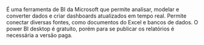 É uma ferramenta de BI da Microsoft que permite analisar, modelar e converter dados e criar dashboards atualizados em tempo real. Permite conectar diversas fontes, como documentos do Excel e bancos de dados.
O power BI desktop é gratuito, porém para se publicar os relatórios é necessária a versão paga.

